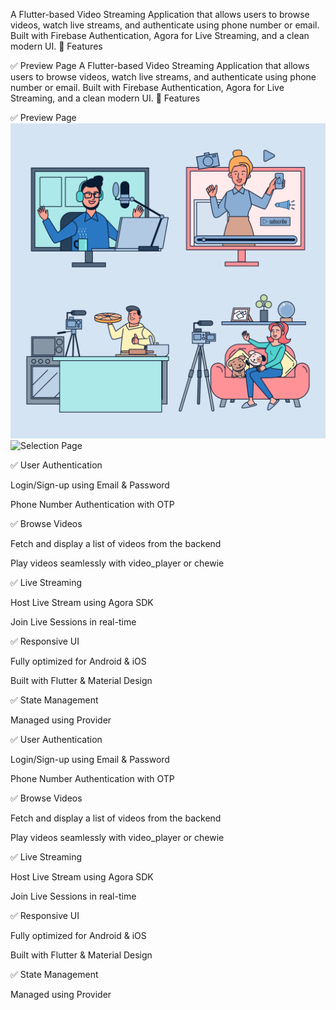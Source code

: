 A Flutter-based Video Streaming Application that allows users to browse videos, watch live streams, and authenticate using phone number or email. Built with Firebase Authentication, Agora for Live Streaming, and a clean modern UI.
🚀 Features

✅ Preview Page
A Flutter-based Video Streaming Application that allows users to browse videos, watch live streams, and authenticate using phone number or email. Built with Firebase Authentication, Agora for Live Streaming, and a clean modern UI.
🚀 Features

✅ Preview Page
![Preview Page](lib/asset/14245138_SoApril_006.jpg)
![Selection Page](lib/asset/Screenshot_2025-10-01_163936.png)






✅ User Authentication

Login/Sign-up using Email & Password


Phone Number Authentication with OTP

✅ Browse Videos

Fetch and display a list of videos from the backend

Play videos seamlessly with video_player or chewie

✅ Live Streaming

Host Live Stream using Agora SDK

Join Live Sessions in real-time

✅ Responsive UI

Fully optimized for Android & iOS

Built with Flutter & Material Design

✅ State Management

Managed using Provider





✅ User Authentication

Login/Sign-up using Email & Password


Phone Number Authentication with OTP

✅ Browse Videos

Fetch and display a list of videos from the backend

Play videos seamlessly with video_player or chewie

✅ Live Streaming

Host Live Stream using Agora SDK

Join Live Sessions in real-time

✅ Responsive UI

Fully optimized for Android & iOS

Built with Flutter & Material Design

✅ State Management

Managed using Provider
